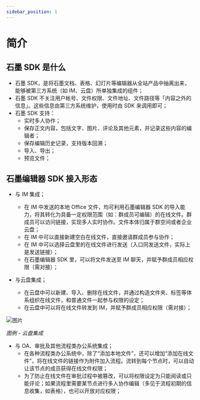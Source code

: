```yaml
---
sidebar_position: 1
---
```


# 简介

## 石墨 SDK 是什么

- 石墨 SDK，是将石墨文档、表格、幻灯片等编辑器从全站产品中抽离出来，能够被第三方系统（如 IM、云盘）所单独集成的组件；
- 石墨 SDK 不关注用户帐号、文件权限、文件地址、文件路径等「内容之外的信息」。这些信息由第三方系统维护，使用时由 SDK 来调用即可；
- 石墨 SDK 支持：
  - 实时多人协作；
  - 保存正文内容，包括文字、图片、评论及其他元素，并记录这些内容的编辑者；
  - 保存编辑历史记录，支持版本回溯；
  - 导入、导出；
  - 预览文件；

## 石墨编辑器 SDK 接入形态

- 与 IM 集成；

  - 在 IM 中发送的本地 Office 文件，均可利用石墨编辑器 SDK 的导入能力，将其转化为具备一定权限范围（如：群成员可编辑）的在线文件。群成员可以访问链接，实现多人实时协作。文件本体归属于群空间或者企业云盘；
  - 在 IM 中可以直接新建空白在线文件，直接邀请群成员参与协作；
  - 在 IM 中可以选择云盘里的在线文件进行发送（入口同发送文件，实际上是发送链接）；
  - 在石墨编辑器 SDK 里，可以将文件发送至 IM 聊天，并赋予群成员相应权限（需对接）；

- 与云盘集成；
  - 在云盘中可以新建、导入、删除在线文件，并通过构造文件夹、标签等体系组织在线文件，和普通文件一起参与权限的设定；
  - 在云盘中可以将在线文件转发到 IM，并赋予群成员相应权限（需对接）；

![图片](/img/sdk-intro3.png)

_图例 - 云盘集成_

- 与 OA、审批及其他流程类办公系统集成；
  - 在各种流程类办公系统中，除了“添加本地文件”，还可以增加“添加在线文件”，将在线文件的链接作为附件加入流程。流转到每个节点时，可以自动让该节点的成员获得在线文件权限；
  - 为了防止在线文件在审批过程中被篡改，可以将权限设定为只能阅读或只能评论；如果流程里需要某节点进行多人协作编辑（多见于流程初期的信息收集，如表格），也可以开放对应权限；
